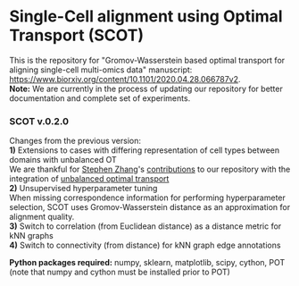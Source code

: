 # Single-Cell alignment using Optimal Transport (SCOT)

This is the repository for "Gromov-Wasserstein based optimal transport for aligning single-cell multi-omics data" manuscript:
https://www.biorxiv.org/content/10.1101/2020.04.28.066787v2.  
**Note:** We are currently in the process of updating our repository for better documentation and complete set of experiments. 

### SCOT v.0.2.0  
Changes from the previous version:  
**1)** Extensions to cases with differing representation of cell types between domains with unbalanced OT   
We are thankful for [Stephen Zhang](http://zsteve.phatcode.net/about/)'s [contributions](https://github.com/zsteve/SCOT) to our repository with the integration of [unbalanced optimal transport](https://github.com/thibsej/unbalanced_gromov_wasserstein)  
**2)** Unsupervised hyperparameter tuning  
When missing correspondence information for performing hyperparameter selection, SCOT uses Gromov-Wasserstein distance as an approximation for alignment quality.  
**3)** Switch to correlation (from Euclidean distance) as a distance metric for kNN graphs  
**4)** Switch to connectivity (from distance) for kNN graph edge annotations  

**Python packages required:**
numpy, sklearn, matplotlib, scipy, cython, POT (note that numpy and cython must be installed prior to POT)
